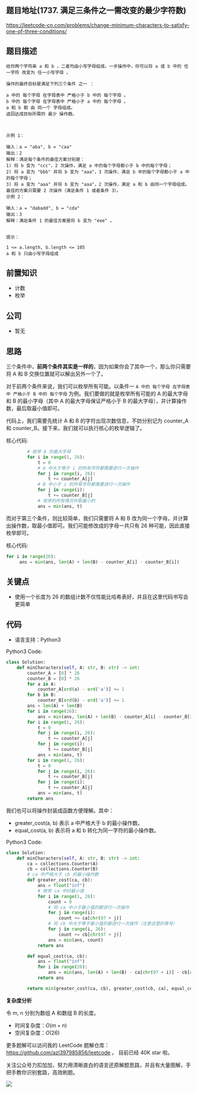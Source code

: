 ## 题目地址(1737. 满足三条件之一需改变的最少字符数)

https://leetcode-cn.com/problems/change-minimum-characters-to-satisfy-one-of-three-conditions/

## 题目描述

```
给你两个字符串 a 和 b ，二者均由小写字母组成。一步操作中，你可以将 a 或 b 中的 任一字符 改变为 任一小写字母 。

操作的最终目标是满足下列三个条件 之一 ：

a 中的 每个字母 在字母表中 严格小于 b 中的 每个字母 。
b 中的 每个字母 在字母表中 严格小于 a 中的 每个字母 。
a 和 b 都 由 同一个 字母组成。
返回达成目标所需的 最少 操作数。

 

示例 1：

输入：a = "aba", b = "caa"
输出：2
解释：满足每个条件的最佳方案分别是：
1) 将 b 变为 "ccc"，2 次操作，满足 a 中的每个字母都小于 b 中的每个字母；
2) 将 a 变为 "bbb" 并将 b 变为 "aaa"，3 次操作，满足 b 中的每个字母都小于 a 中的每个字母；
3) 将 a 变为 "aaa" 并将 b 变为 "aaa"，2 次操作，满足 a 和 b 由同一个字母组成。
最佳的方案只需要 2 次操作（满足条件 1 或者条件 3）。
示例 2：

输入：a = "dabadd", b = "cda"
输出：3
解释：满足条件 1 的最佳方案是将 b 变为 "eee" 。
 

提示：

1 <= a.length, b.length <= 105
a 和 b 只由小写字母组成
```

## 前置知识

- 计数
- 枚举

## 公司

- 暂无

## 思路

三个条件中，**前两个条件其实是一样的**，因为如果你会了其中一个，那么你只需要将 A 和 B 交换位置就可以解出另外一个了。

对于前两个条件来说，我们可以枚举所有可能。以条件一 `A 中的 每个字母 在字母表中 严格小于 B 中的 每个字母` 为例。我们要做的就是枚举所有可能的 A 的最大字母 和 B 的最小字母（其中 A 的最大字母保证严格小于 B 的最大字母），并计算操作数，最后取最小值即可。

代码上，我们需要先统计 A 和 B 的字符出现次数信息，不妨分别记为 counter_A 和 counter_B。接下来，我们就可以执行核心的枚举逻辑了。

核心代码:

```python
        # 枚举 A 的最大字母
        for i in range(1, 26):
            t = 0
            # A 中大于等于 i 的所有字符都需要进行一次操作
            for j in range(i, 26):
                t += counter_A[j]
            # B 中小于 i 的所有字符都需要进行一次操作
            for j in range(i):
                t += counter_B[j]
            # 枚举的所有情况中取最小的
            ans = min(ans, t)
```

而对于第三个条件，则比较简单，我们只需要将 A 和 B 改为同一个字母，并计算出操作数，取最小值即可。我们可能修改成的字母一共只有 26 种可能，因此直接枚举即可。

核心代码:

```py
for i in range(26):
     ans = min(ans, len(A) + len(B) - counter_A[i] - counter_B[i])
```

## 关键点

- 使用一个长度为 26 的数组计数不仅性能比哈希表好，并且在这里代码书写会更简单

## 代码

- 语言支持：Python3

Python3 Code:

```python
class Solution:
    def minCharacters(self, A: str, B: str) -> int:
        counter_A = [0] * 26
        counter_B = [0] * 26
        for a in A:
            counter_A[ord(a) - ord('a')] += 1
        for b in B:
            counter_B[ord(b) - ord('a')] += 1
        ans = len(A) + len(B)
        for i in range(26):
            ans = min(ans, len(A) + len(B) - counter_A[i] - counter_B[i])
        for i in range(1, 26):
            t = 0
            for j in range(i, 26):
                t += counter_A[j]
            for j in range(i):
                t += counter_B[j]
            ans = min(ans, t)
        for i in range(1, 26):
            t = 0
            for j in range(i, 26):
                t += counter_B[j]
            for j in range(i):
                t += counter_A[j]
            ans = min(ans, t)
        return ans


```

我们也可以将操作封装成函数方便理解。其中：

- greater_cost(a, b) 表示 a 中严格大于 b 的最小操作数。
- equal_cost(a, b) 表示将 a 和 b 转化为同一字符的最小操作数。

Python3 Code:

```py
class Solution:
    def minCharacters(self, A: str, B: str) -> int:
        ca = collections.Counter(A)
        cb = collections.Counter(B)
        # ca 中严格大于 cb 的最小操作数
        def greater_cost(ca, cb):
            ans = float("inf")
            # 枚举 ca 中的最小值
            for i in range(1, 26):
                count = 0
                # 将 ca 中小于最小值的都进行一次操作
                for j in range(i):
                    count += ca[chr(97 + j)]
                # 将 cb 中大于等于最小值的都进行一次操作（注意这里的等号）
                for j in range(i, 26):
                    count += cb[chr(97 + j)]
                ans = min(ans, count)
            return ans

        def equal_cost(ca, cb):
            ans = float("inf")
            for i in range(26):
                ans = min(ans, len(A) + len(B) - ca[chr(97 + i)] - cb[chr(97 + i)])
            return ans

        return min(greater_cost(ca, cb), greater_cost(cb, ca), equal_cost(ca, cb))

```

**复杂度分析**

令 m, n 分别为数组 A 和数组 B 的长度。

- 时间复杂度：$O(m + n)$
- 空间复杂度：$O(26)$

更多题解可以访问我的 LeetCode 题解仓库：https://github.com/azl397985856/leetcode 。 目前已经 40K star 啦。

关注公众号力扣加加，努力用清晰直白的语言还原解题思路，并且有大量图解，手把手教你识别套路，高效刷题。

![](https://tva1.sinaimg.cn/large/007S8ZIlly1gfcuzagjalj30p00dwabs.jpg)
